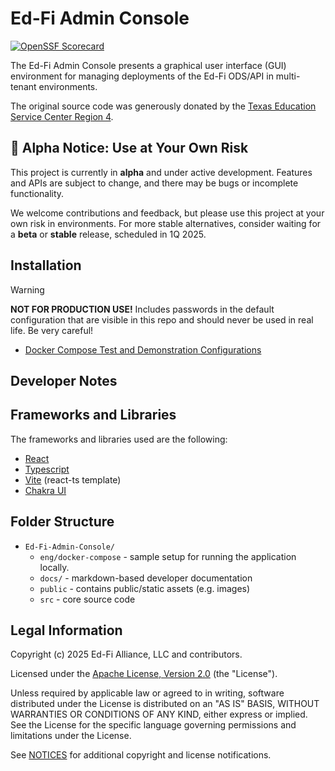# Ed-Fi Admin Console

[![OpenSSF Scorecard](https://api.securityscorecards.dev/projects/github.com/Ed-Fi-Alliance-OSS/Ed-Fi-Admin-Console/badge)](https://securityscorecards.dev/viewer/?uri=github.com/Ed-Fi-Alliance-OSS/Ed-Fi-Admin-Console)

The Ed-Fi Admin Console presents a graphical user interface (GUI) environment for managing deployments of the Ed-Fi ODS/API in multi-tenant environments.

The original source code was generously donated by the [Texas Education Service Center Region 4](https://www.esc4.net/).

## 🚨 Alpha Notice: Use at Your Own Risk

This project is currently in **alpha** and under active development. Features and APIs are subject to change, and there may be bugs or incomplete functionality.

We welcome contributions and feedback, but please use this project at your own risk in environments. For more stable alternatives, consider waiting for a **beta** or **stable** release, scheduled in 1Q 2025.

## Installation

> [!WARNING]
> **NOT FOR PRODUCTION USE!** Includes passwords in the default configuration that are
> visible in this repo and should never be used in real life. Be very careful!

* [Docker Compose Test and Demonstration Configurations](/eng/docker-compose/README.md)

## Developer Notes

## Frameworks and Libraries

The frameworks and libraries used are the following:

* [React](https://react.dev/)
* [Typescript](https://www.typescriptlang.org/)
* [Vite](https://vite.dev/) (react-ts template)
* [Chakra UI](https://www.chakra-ui.com/)

## Folder Structure

* `Ed-Fi-Admin-Console/`
  * `eng/docker-compose` - sample setup for running the application locally.
  * `docs/` - markdown-based developer documentation
  * `public` - contains public/static assets (e.g. images)
  * `src` - core source code

## Legal Information

Copyright (c) 2025 Ed-Fi Alliance, LLC and contributors.

Licensed under the [Apache License, Version 2.0](LICENSE) (the "License").

Unless required by applicable law or agreed to in writing, software distributed
under the License is distributed on an "AS IS" BASIS, WITHOUT WARRANTIES OR
CONDITIONS OF ANY KIND, either express or implied. See the License for the
specific language governing permissions and limitations under the License.

See [NOTICES](NOTICES.md) for additional copyright and license notifications.
